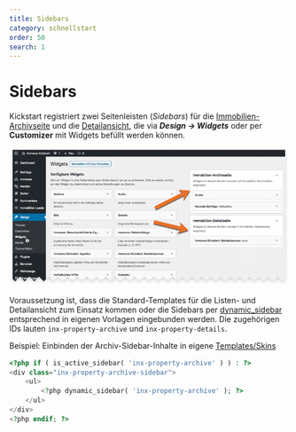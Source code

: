 ```yaml
---
title: Sidebars
category: schnellstart
order: 50
search: 1
---
```


# Sidebars

Kickstart registriert zwei Seitenleisten (<i>Sidebars</i>) für die [Immobilien-Archivseite](../beitragsarten-taxonomien.html#Immobilien-Beitrage) und die [Detailansicht](../komponenten/detailansicht.html#Standard-Template), die via ***Design → Widgets*** oder per **Customizer** mit Widgets befüllt werden können.

![Screenshot: Kickstart-Sidebars](../assets/scst-sidebars-1.png)

Voraussetzung ist, dass die Standard-Templates für die Listen- und Detailansicht zum Einsatz kommen oder die Sidebars per [dynamic_sidebar](https://developer.wordpress.org/reference/functions/dynamic_sidebar/) entsprechend in eigenen Vorlagen eingebunden werden. Die zugehörigen IDs lauten `inx-property-archive` und `inx-property-details`.

Beispiel: Einbinden der Archiv-Sidebar-Inhalte in eigene [Templates/Skins](../anpassung-erweiterung/skins.html)

```php
<?php if ( is_active_sidebar( 'inx-property-archive' ) ) : ?>
<div class="inx-property-archive-sidebar">
	<ul>
		<?php dynamic_sidebar( 'inx-property-archive' ); ?>
	</ul>
</div>
<?php endif; ?>
```